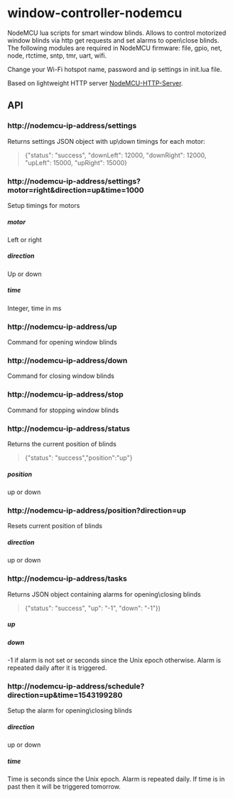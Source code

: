 # window-controller-nodemcu
NodeMCU lua scripts for smart window blinds. Allows to control motorized window blinds via http get requests and set alarms to open\close blinds. The following modules are required in NodeMCU firmware: file, gpio, net, node, rtctime, sntp, tmr, uart, wifi.

Change your Wi-Fi hotspot name, password and ip settings in init.lua file.

Based on lightweight HTTP server [NodeMCU-HTTP-Server](https://github.com/wangzexi/NodeMCU-HTTP-Server).

## API

### http://nodemcu-ip-address/settings
Returns settings JSON object with up\down timings for each motor: 
> {"status": "success", "downLeft": 12000, "downRight": 12000, "upLeft": 15000, "upRight": 15000}

### http://nodemcu-ip-address/settings?motor=right&direction=up&time=1000
Setup timings for motors
##### motor
Left or right
##### direction
Up or down
##### time
Integer, time in ms

### http://nodemcu-ip-address/up
Command for opening window blinds

### http://nodemcu-ip-address/down
Command for closing window blinds

### http://nodemcu-ip-address/stop
Command for stopping window blinds

### http://nodemcu-ip-address/status
Returns the current position of blinds
> {"status": "success","position":"up"}

##### position
up or down

### http://nodemcu-ip-address/position?direction=up 
Resets current position of blinds
##### direction
up or down

### http://nodemcu-ip-address/tasks
Returns JSON object containing alarms for opening\closing blinds
> {"status": "success", "up": "-1", "down": "-1"})

##### up
##### down
-1 if alarm is not set or seconds since the Unix epoch otherwise. Alarm is repeated daily after it is triggered.

### http://nodemcu-ip-address/schedule?direction=up&time=1543199280
Setup the alarm for opening\closing blinds
##### direction
up or down
##### time
Time is seconds since the Unix epoch. Alarm is repeated daily. If time is in past then it will be triggered tomorrow.